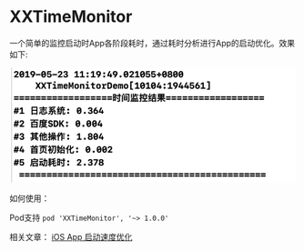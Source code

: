 # XXTimeMonitor
一个简单的监控启动时App各阶段耗时，通过耗时分析进行App的启动优化。效果如下:

![Image](https://github.com/xxg90s/XXTimeMonitor/blob/master/timeMonitorResult.png)

如何使用：

Pod支持  `pod 'XXTimeMonitor', '~> 1.0.0'`

相关文章：
[iOS App 启动速度优化](https://www.jianshu.com/p/ad18eee26b80)


